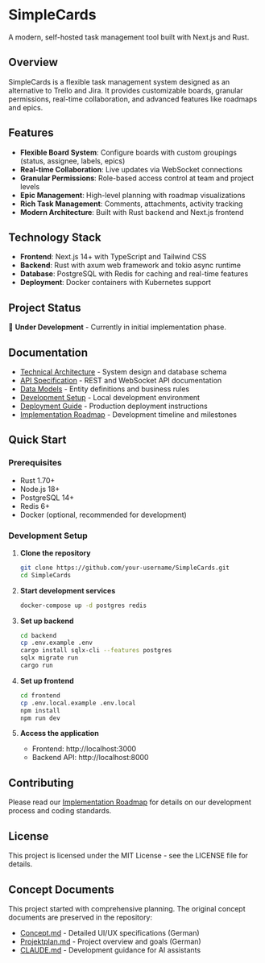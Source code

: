 # SimpleCards

A modern, self-hosted task management tool built with Next.js and Rust.

## Overview

SimpleCards is a flexible task management system designed as an alternative to Trello and Jira. It provides customizable boards, granular permissions, real-time collaboration, and advanced features like roadmaps and epics.

## Features

- **Flexible Board System**: Configure boards with custom groupings (status, assignee, labels, epics)
- **Real-time Collaboration**: Live updates via WebSocket connections
- **Granular Permissions**: Role-based access control at team and project levels
- **Epic Management**: High-level planning with roadmap visualizations
- **Rich Task Management**: Comments, attachments, activity tracking
- **Modern Architecture**: Built with Rust backend and Next.js frontend

## Technology Stack

- **Frontend**: Next.js 14+ with TypeScript and Tailwind CSS
- **Backend**: Rust with axum web framework and tokio async runtime
- **Database**: PostgreSQL with Redis for caching and real-time features
- **Deployment**: Docker containers with Kubernetes support

## Project Status

🚧 **Under Development** - Currently in initial implementation phase.

## Documentation

- [Technical Architecture](./technical-architecture.md) - System design and database schema
- [API Specification](./api-specification.md) - REST and WebSocket API documentation
- [Data Models](./data-models.md) - Entity definitions and business rules
- [Development Setup](./development-setup.md) - Local development environment
- [Deployment Guide](./deployment.md) - Production deployment instructions
- [Implementation Roadmap](./implementation-roadmap.md) - Development timeline and milestones

## Quick Start

### Prerequisites

- Rust 1.70+
- Node.js 18+
- PostgreSQL 14+
- Redis 6+
- Docker (optional, recommended for development)

### Development Setup

1. **Clone the repository**
   ```bash
   git clone https://github.com/your-username/SimpleCards.git
   cd SimpleCards
   ```

2. **Start development services**
   ```bash
   docker-compose up -d postgres redis
   ```

3. **Set up backend**
   ```bash
   cd backend
   cp .env.example .env
   cargo install sqlx-cli --features postgres
   sqlx migrate run
   cargo run
   ```

4. **Set up frontend**
   ```bash
   cd frontend
   cp .env.local.example .env.local
   npm install
   npm run dev
   ```

5. **Access the application**
   - Frontend: http://localhost:3000
   - Backend API: http://localhost:8000

## Contributing

Please read our [Implementation Roadmap](./implementation-roadmap.md) for details on our development process and coding standards.

## License

This project is licensed under the MIT License - see the LICENSE file for details.

## Concept Documents

This project started with comprehensive planning. The original concept documents are preserved in the repository:

- [Concept.md](./Concept.md) - Detailed UI/UX specifications (German)
- [Projektplan.md](./Projektplan.md) - Project overview and goals (German)
- [CLAUDE.md](./CLAUDE.md) - Development guidance for AI assistants
